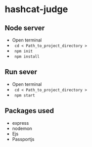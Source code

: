 # hashcat-judge
## Node server
- Open terminal
- <code> cd \< Path_to_project_directory \> </code> 
- <code> npm init </code> 
- <code> npm install </code> 

## Run sever
- Open terminal
- <code> cd \< Path_to_project_directory \> </code> 
- <code> npm start </code> 

## Packages used
- express
- nodemon
- Ejs
- Passportjs

  
